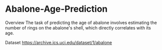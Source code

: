 # Abalone-Age-Prediction

Overview
The task of predicting the age of abalone involves estimating the number of rings on the abalone's shell, which directly correlates with its age.

Dataset
https://archive.ics.uci.edu/dataset/1/abalone 
